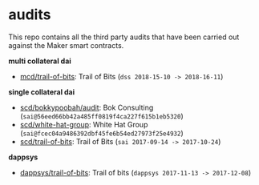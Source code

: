 # audits

This repo contains all the third party audits that have been carried out against the Maker smart
contracts.

**multi collateral dai**

- [mcd/trail-of-bits](mcd/trail-of-bits.pdf): Trail of Bits (`dss 2018-15-10 -> 2018-16-11`)

**single collateral dai**

- [scd/bokkypoobah/audit](https://github.com/bokkypoobah/MakerDAOSaiContractAudit/tree/8dbefb06826c01082ff2fb9c368d30c0336733a1): Bok Consulting (`sai@56eed66bb42a485ff0819f4ca227f615b1eb5320`)
- [scd/white-hat-group](scd/white-hat-group.pdf): White Hat Group (`sai@fcec04a9486392dbf45fe6b54ed27973f25e4932`)
- [scd/trail-of-bits](scd/trail-of-bits.pdf): Trail of Bits (`sai 2017-09-14 -> 2017-10-24`)

**dappsys**

- [dappsys/trail-of-bits](dappsys/trail-of-bits.pdf): Trail of bits (`dappsys 2017-11-13 -> 2017-12-08`)
